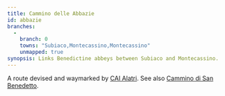 ```yaml
---
title: Cammino delle Abbazie
id: abbazie
branches:
  -
    branch: 0
    towns: "Subiaco,Montecassino,Montecassino"
    unmapped: true
synopsis: Links Benedictine abbeys between Subiaco and Montecassino.
---
```


A route devised and waymarked by [CAI Alatri][0]. See also [Cammino di San Benedetto][1].

[0]: http://www.caialatri.it/New%20page%20sito/pagina%202%20camm%20abbaz.html
[1]: benedetto.html